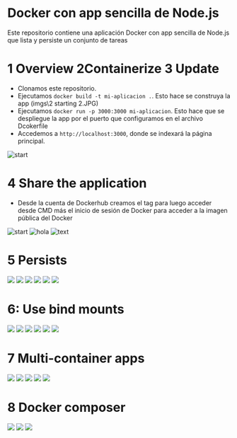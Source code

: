 
# Docker con app sencilla de Node.js 

Este repositorio contiene una aplicación Docker con app sencilla de Node.js que lista y persiste un conjunto de tareas

# 1 Overview 2Containerize 3 Update 

- Clonamos este repositorio.
- Ejecutamos `docker build -t mi-aplicacion .`. Esto hace se construya la app
(imgs\2 starting 2.JPG)
- Ejecutamos `docker run -p 3000:3000 mi-aplicacion`. Esto hace que se despliegue la app por el puerto que configuramos en el archivo Dcokerfile
- Accedemos a `http://localhost:3000`, donde se indexará la página principal.

![start](imgs/2%20starting%202.JPG)

# 4 Share the application

- Desde la cuenta de Dockerhub creamos el tag para luego acceder desde CMD más el inicio de sesión de Docker para acceder a la imagen pública del Docker

![start](imgs/4%20docker_view.JPG)
![hola](imgs/5%20docker%20tag.JPG)
![text](imgs/6%20docker%20push.JPG)
# 5 Persists
![](imgs/7%20docker%20alpine.JPG)
![](imgs/8%20dokcer%20rm.JPG)
![](imgs/9%20creacion%20docker%20con%20volume.JPG)
![](imgs/9%20nuevo%20docker.JPG)
![](imgs/10%20docker%20persist.JPG)
![](imgs/11%20docker%20volume.JPG)







# 6: Use bind mounts
![](imgs/12%20mount.JPG)
![](imgs/13%20mount%20data.JPG)
![](imgs/14%20mount%20data.JPG)
![](imgs/15%20mount%20development.JPG)
![](imgs/16%20mount%20dev%20cambios.JPG)
![](imgs/17%20localhsot.JPG)


# 7 Multi-container apps
![](imgs/18%20network%20y%20docker%20sql%20image.JPG)
![](imgs/19%20slq%20conn.JPG)
![](imgs/20%20mysql.JPG)
![](imgs/21%20mysql.JPG)
![](imgs/22%20mysql.JPG)

# 8 Docker composer
![](imgs/23%20docker%20compose.JPG)
![](imgs/24%20correr%20docker%20compose.JPG)
![](imgs/17%20localhsot.JPG)


